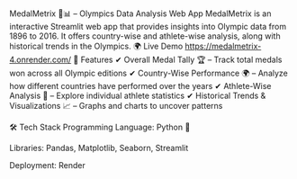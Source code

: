 MedalMetrix 🏅📊 – Olympics Data Analysis Web App
MedalMetrix is an interactive Streamlit web app that provides insights into Olympic data from 1896 to 2016. It offers country-wise and athlete-wise analysis, along with historical trends in the Olympics.
 🌍 Live Demo
https://medalmetrix-4.onrender.com/
🌟 Features
✔ Overall Medal Tally 🏆 – Track total medals won across all Olympic editions
✔ Country-Wise Performance 🌍 – Analyze how different countries have performed over the years
✔ Athlete-Wise Analysis 👤 – Explore individual athlete statistics
✔ Historical Trends & Visualizations 📈 – Graphs and charts to uncover patterns

🛠 Tech Stack
Programming Language: Python 🐍

Libraries: Pandas, Matplotlib, Seaborn, Streamlit

Deployment: Render
